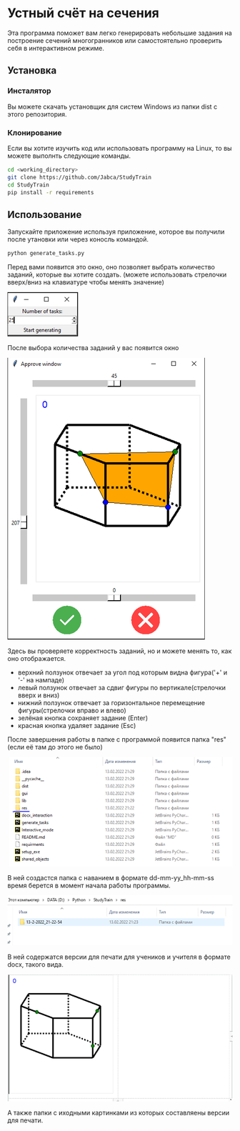 # Устный счёт на сечения

Эта программа поможет вам легко генерировать небольшие задания
на построение сечений многогранников или самостоятельно проверить себя
в интерактивном режиме.

## Установка

### Инсталятор
Вы можете скачать установщик для систем Windows из папки dist с этого репозитория.

### Клонирование
Если вы хотите изучить код или использовать программу на Linux, то вы можете выполнть следующие команды.

```zsh
cd <working_directory>
git clone https://github.com/Jabca/StudyTrain
cd StudyTrain
pip install -r requirements
```

## Использование
Запускайте приложение используя приложение, которое вы получили после утановки или через коносль командой.

```zsh
python generate_tasks.py
```
Перед вами появится это окно, оно позволяет выбрать количество заданий, которые вы хотите создать.
(можете использовать стрелочки вверх/вниз на клавиатуре чтобы менять значение)

![alt text](https://raw.githubusercontent.com/Jabca/StudyTrain/master/gui/source/number_chooser.PNG)


После выбора количества заданий у вас появится окно

![alt text](https://raw.githubusercontent.com/Jabca/StudyTrain/master/gui/source/approve_window.PNG)

Здесь вы проверяете корректность заданий, но и можете менять то, как оно отображается.

- верхний ползунок отвечает за угол под которым видна фигура('+' и '-' на нампаде)
- левый ползунок отвечает за сдвиг фигуры по вертикале(стрелочки вверх и вниз)
- нижний ползунок отвечает за горизонтальное перемещение фигуры(стрелочки вправо и влево)
- зелёная кнопка сохраняет задание (Enter)
- красная кнопка удаляет задание (Esc)

После завершения работы в папке с программой появится папка "res"(если её там до этого не было)

![alt text](https://raw.githubusercontent.com/Jabca/StudyTrain/master/gui/source/files.PNG)

В ней создастся папка с наванием в формате dd-mm-yy_hh-mm-ss время берется в момент начала работы программы.

![alt text](https://raw.githubusercontent.com/Jabca/StudyTrain/master/gui/source/res_folder.PNG)

В ней содержатся версии для печати для учеников и учителя в формате docx, такого вида.

![alt text](https://raw.githubusercontent.com/Jabca/StudyTrain/master/gui/source/docx_res.PNG)

А также папки с иходными картинками из которых составляены версии для печати.

[//]: # (These are reference links used in the body of this note and get stripped out when the markdown processor does its job. There is no need to format nicely because it shouldn't be seen. Thanks SO - http://stackoverflow.com/questions/4823468/store-comments-in-markdown-syntax)

[dill]: <https://github.com/joemccann/dillinger>
[git-repo-url]: <https://github.com/joemccann/dillinger.git>
[john gruber]: <http://daringfireball.net>
[df1]: <http://daringfireball.net/projects/markdown/>
[markdown-it]: <https://github.com/markdown-it/markdown-it>
[Ace Editor]: <http://ace.ajax.org>
[node.js]: <http://nodejs.org>
[Twitter Bootstrap]: <http://twitter.github.com/bootstrap/>
[jQuery]: <http://jquery.com>
[@tjholowaychuk]: <http://twitter.com/tjholowaychuk>
[express]: <http://expressjs.com>
[AngularJS]: <http://angularjs.org>
[Gulp]: <http://gulpjs.com>

[PlDb]: <https://github.com/joemccann/dillinger/tree/master/plugins/dropbox/README.md>
[PlGh]: <https://github.com/joemccann/dillinger/tree/master/plugins/github/README.md>
[PlGd]: <https://github.com/joemccann/dillinger/tree/master/plugins/googledrive/README.md>
[PlOd]: <https://github.com/joemccann/dillinger/tree/master/plugins/onedrive/README.md>
[PlMe]: <https://github.com/joemccann/dillinger/tree/master/plugins/medium/README.md>
[PlGa]: <https://github.com/RahulHP/dillinger/blob/master/plugins/googleanalytics/README.md>
